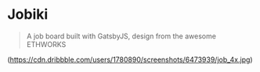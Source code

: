 # Jobiki

> A job board built with GatsbyJS, design from the awesome ETHWORKS

(https://cdn.dribbble.com/users/1780890/screenshots/6473939/job_4x.jpg)
